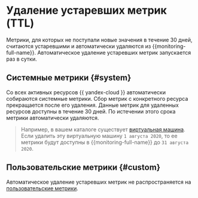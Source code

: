 # Удаление устаревших метрик (TTL)

Метрики, для которых не поступали новые значения в течение 30 дней, считаются устаревшими и автоматически удаляются из {{monitoring-full-name}}. Автоматическое удаление устаревших метрик запускается раз в сутки. 

## Системные метрики {#system}

Со всех активных ресурсов {{ yandex-cloud }} автоматически собираются системные метрики. Сбор метрик с конкретного ресурса прекращается после его удаления. Данные метрик для удаленных ресурсов доступны в течение 30 дней. По истечении этого срока метрики автоматически удаляются.

> Например, в вашем каталоге существует [виртуальная машина](../../glossary/vm.md). Если удалить эту виртуальную машину `1 августа 2020`, то ее метрики будут доступны в {{monitoring-full-name}} до `31 августа 2020`.

## Пользовательские метрики {#custom}

Автоматическое удаление устаревших метрик не распространяется на [пользовательские метрики](../operations/metric/add.md).
